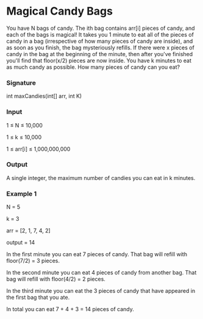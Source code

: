 # Magical Candy Bags
You have N bags of candy. The ith bag contains arr[i] pieces of candy, and each of the bags is magical!
It takes you 1 minute to eat all of the pieces of candy in a bag (irrespective of how many pieces of candy are inside), and as soon as you finish, the bag mysteriously refills. If there were x pieces of candy in the bag at the beginning of the minute, then after you've finished you'll find that floor(x/2) pieces are now inside.
You have k minutes to eat as much candy as possible. How many pieces of candy can you eat?
### Signature
int maxCandies(int[] arr, int K)
### Input

1 ≤ N ≤ 10,000

1 ≤ k ≤ 10,000

1 ≤ arr[i] ≤ 1,000,000,000
### Output
A single integer, the maximum number of candies you can eat in k minutes.
### Example 1
N = 5 

k = 3

arr = [2, 1, 7, 4, 2]

output = 14

In the first minute you can eat 7 pieces of candy. That bag will refill with floor(7/2) = 3 pieces.

In the second minute you can eat 4 pieces of candy from another bag. That bag will refill with floor(4/2) = 2 pieces.

In the third minute you can eat the 3 pieces of candy that have appeared in the first bag that you ate.

In total you can eat 7 + 4 + 3 = 14 pieces of candy.
